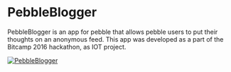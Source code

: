 # PebbleBlogger

PebbleBlogger is an app for pebble that allows pebble users to put their thoughts on an anonymous feed.
This app was developed as a part of the Bitcamp 2016 hackathon, as IOT project.

[![PebbleBlogger](http://img.youtube.com/watch?v=Yfx2dogJWIQ.jpg)](https://www.youtube.com/watch?v=Yfx2dogJWIQ)
